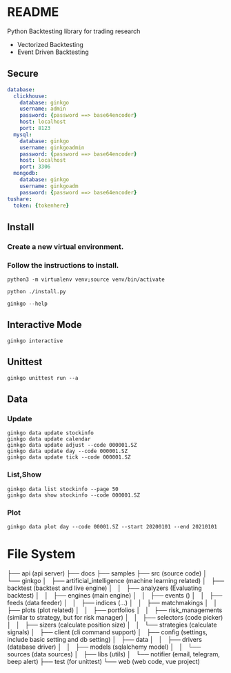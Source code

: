 # README
Python Backtesting library for trading research
- Vectorized Backtesting
- Event Driven Backtesting


## Secure
``` yaml
database:
  clickhouse:
    database: ginkgo
    username: admin
    password: {password ==> base64encoder}
    host: localhost
    port: 8123
  mysql:
    database: ginkgo
    username: ginkgoadmin
    password: {password ==> base64encoder}
    host: localhost
    port: 3306
  mongodb:
    database: ginkgo
    username: ginkgoadm
    password: {password ==> base64encoder}
tushare:
  token: {tokenhere}
```

## Install
### Create a new virtual environment.
### Follow the instructions to install.

``` shell
python3 -m virtualenv venv;source venv/bin/activate

python ./install.py
```


``` shell
ginkgo --help
```

## Interactive Mode
``` shell
ginkgo interactive
```

## Unittest
``` shell
ginkgo unittest run --a
```

## Data

### Update
``` shell
ginkgo data update stockinfo
ginkgo data update calendar
ginkgo data update adjust --code 000001.SZ
ginkgo data update day --code 000001.SZ
ginkgo data update tick --code 000001.SZ
```

### List,Show
``` shell
ginkgo data list stockinfo --page 50
ginkgo data show stockinfo --code 000001.SZ
```

### Plot
``` shell
ginkgo data plot day --code 00001.SZ --start 20200101 --end 20210101
```

# File System

├── api  (api server)
├── docs
├── samples
├── src (source code)
│   └── ginkgo
│       ├── artificial_intelligence (machine learning related)
│       ├── backtest (backtest and live engine)
│       │   ├── analyzers (Evaluating backtest)
│       │   ├── engines (main engine)
│       │   ├── events ()
│       │   ├── feeds (data feeder)
│       │   ├── indices (...)
│       │   ├── matchmakings
│       │   ├── plots (plot related)
│       │   ├── portfolios
│       │   ├── risk_managements (similar to strategy, but for risk manager)
│       │   ├── selectors (code picker)
│       │   ├── sizers (calculate position size)
│       │   └── strategies (calculate signals)
│       ├── client (cli command support)
│       ├── config (settings, include basic setting and db setting)
│       ├── data
│       │   ├── drivers (database driver)
│       │   ├── models (sqlalchemy model)
│       │   └── sources (data sources)
│       ├── libs (utils)
│       └── notifier (email, telegram, beep alert)
├── test (for unittest)
└── web (web code, vue project)
